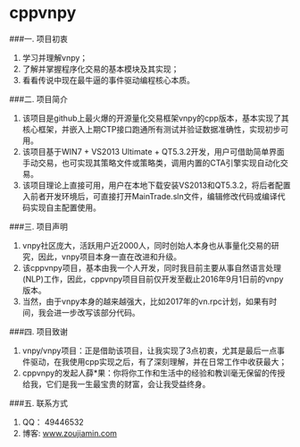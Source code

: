 # cppvnpy

###一. 项目初衷
1. 学习并理解vnpy；
2. 了解并掌握程序化交易的基本模块及其实现；
3. 看看传说中现在最牛逼的事件驱动编程核心本质。

###二. 项目简介
1. 该项目是github上最火爆的开源量化交易框架vnpy的cpp版本，基本实现了其核心框架，并嵌入上期CTP接口跑通所有测试并验证数据准确性，实现初步可用。
2. 该项目基于WIN7 + VS2013 Ultimate + QT5.3.2开发，用户可借助简单界面手动交易，也可实现其策略文件或策略类，调用内置的CTA引擎实现自动化交易。
3. 该项目理论上直接可用，用户在本地下载安装VS2013和QT5.3.2，将后者配置入前者开发环境后，可直接打开MainTrade.sln文件，编辑修改代码或编译代码实现自主配置使用。

###三. 项目声明
1. vnpy社区庞大，活跃用户近2000人，同时创始人本身也从事量化交易的研究，因此，vnpy项目本身一直在改进和升级。
2. 该cppvnpy项目，基本由我一个人开发，同时我目前主要从事自然语言处理(NLP)工作，因此，cppvnpy项目目前仅开发至截止2016年9月1日前的vnpy版本。
3. 当然，由于vnpy本身的越来越强大，比如2017年的vn.rpc计划，如果有时间，我会进一步改写该部分代码。

###四. 项目致谢
1. vnpy/vnpy项目：正是借助该项目，让我实现了3点初衷，尤其是最后一点事件驱动，在我使用cpp实现之后，有了深刻理解，并在日常工作中收获最大；
2. cppvnpy的发起人薛*果：你将你工作和生活中的经验和教训毫无保留的传授给我，它们是我一生最宝贵的财富，会让我受益终身。

###五. 联系方式
1. QQ：  49446532
2. 博客: www.zoujiamin.com
